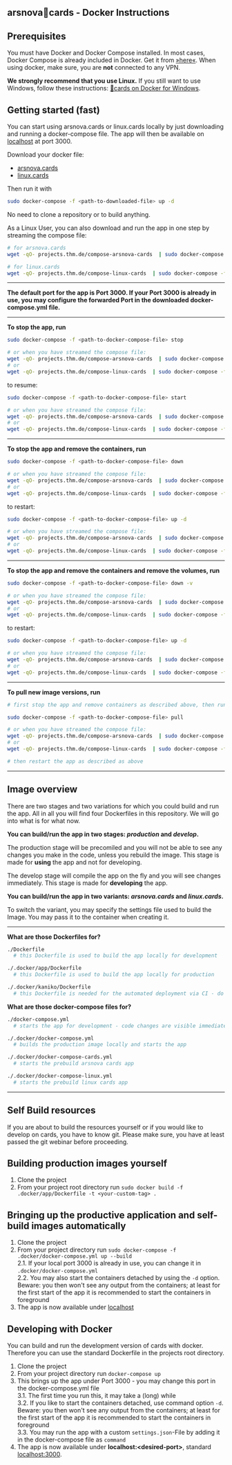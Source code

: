 arsnova🍅cards - Docker Instructions
---

## Prerequisites
You must have Docker and Docker Compose installed. In most cases, Docker Compose is already included in Docker. Get it from [»here«](https://docs.docker.com/install). When using docker, make sure, you are **not** connected to any VPN.

**We strongly recommend that you use Linux.** If you still want to use Windows, follow these instructions: [🍅cards on Docker for Windows](./docker_win_readme.md).

## Getting started (fast)
You can start using arsnova.cards or linux.cards locally by just downloading and running a docker-compose file. The app will then be available on [localhost](http://localhost:3000) at port 3000.

Download your docker file:
- [arsnova.cards](.docker/docker-compose-cards.yml)
- [linux.cards](.docker/docker-compose-linux.yml)

Then run it with
```bash
sudo docker-compose -f <path-to-downloaded-file> up -d
```

No need to clone a repository or to build anything.

As a Linux User, you can also download and run the app in one step by streaming the compose file:
```bash
# for arsnova.cards
wget -qO- projects.thm.de/compose-arsnova-cards  | sudo docker-compose -f - up -d

# for linux.cards
wget -qO- projects.thm.de/compose-linux-cards  | sudo docker-compose -f - up -d
```

---

**The default port for the app is Port 3000. If your Port 3000 is already in use, you may configure the forwarded Port in the downloaded docker-compose.yml file.**

---

**To stop the app, run**
```bash
sudo docker-compose -f <path-to-docker-compose-file> stop

# or when you have streamed the compose file:
wget -qO- projects.thm.de/compose-arsnova-cards  | sudo docker-compose -f - stop
# or
wget -qO- projects.thm.de/compose-linux-cards  | sudo docker-compose -f - stop
```
to resume:
```bash
sudo docker-compose -f <path-to-docker-compose-file> start

# or when you have streamed the compose file:
wget -qO- projects.thm.de/compose-arsnova-cards  | sudo docker-compose -f - start
# or
wget -qO- projects.thm.de/compose-linux-cards  | sudo docker-compose -f - start
```

---

**To stop the app and remove the containers, run**
```bash
sudo docker-compose -f <path-to-docker-compose-file> down

# or when you have streamed the compose file:
wget -qO- projects.thm.de/compose-arsnova-cards  | sudo docker-compose -f - down
# or
wget -qO- projects.thm.de/compose-linux-cards  | sudo docker-compose -f - down
```
to restart:
```bash
sudo docker-compose -f <path-to-docker-compose-file> up -d

# or when you have streamed the compose file:
wget -qO- projects.thm.de/compose-arsnova-cards  | sudo docker-compose -f - up -d
# or
wget -qO- projects.thm.de/compose-linux-cards  | sudo docker-compose -f - up -d
```

---

**To stop the app and remove the containers and remove the volumes, run**
```bash
sudo docker-compose -f <path-to-docker-compose-file> down -v

# or when you have streamed the compose file:
wget -qO- projects.thm.de/compose-arsnova-cards  | sudo docker-compose -f - down -v
# or
wget -qO- projects.thm.de/compose-linux-cards  | sudo docker-compose -f - down -v
```
to restart:
```bash
sudo docker-compose -f <path-to-docker-compose-file> up -d

# or when you have streamed the compose file:
wget -qO- projects.thm.de/compose-arsnova-cards  | sudo docker-compose -f - up -d
# or
wget -qO- projects.thm.de/compose-linux-cards  | sudo docker-compose -f - up -d
```

---

**To pull new image versions, run**
```bash
# first stop the app and remove containers as described above, then run

sudo docker-compose -f <path-to-docker-compose-file> pull

# or when you have streamed the compose file:
wget -qO- projects.thm.de/compose-arsnova-cards  | sudo docker-compose -f - pull
# or
wget -qO- projects.thm.de/compose-linux-cards  | sudo docker-compose -f - pull

# then restart the app as described as above
```

---

## Image overview
There are two stages and two variations for which you could build and run the app. All in all you will find four Dockerfiles in this repository. We will go into what is for what now.

**You can build/run the app in two stages: _production_ and _develop_.**

The production stage will be precomiled and you will not be able to see any changes you make in the code, unless you rebuild the image. This stage is made for **using** the app and not for developing.

The develop stage will compile the app on the fly and you will see changes immediately. This stage is made for **developing** the app.

**You can build/run the app in two variants: _arsnova.cards_ and _linux.cards_.**

To switch the variant, you may specify the settings file used to build the Image. You may pass it to the container when creating it.

---

**What are those Dockerfiles for?**
```bash
./Dockerfile
  # this Dockerfile is used to build the app locally for development

./.docker/app/Dockerfile
  # this Dockerfile is used to build the app locally for production

./.docker/kaniko/Dockerfile
  # this Dockerfile is needed for the automated deployment via CI - do not change it unless you know what you are doing
```

**What are those docker-compose files for?**
```bash
./docker-compose.yml
  # starts the app for development - code changes are visible immediately

./.docker/docker-compose.yml
  # builds the production image locally and starts the app

./.docker/docker-compose-cards.yml
  # starts the prebuild arsnova cards app

./.docker/docker-compose-linux.yml
  # starts the prebuild linux cards app
```

---

## Self Build resources
If you are about to build the resources yourself or if you would like to develop on cards, you have to know git. Please make sure, you have at least passed the git webinar before proceeding.

## Building production images yourself
1. Clone the project
2. From your project root directory run `sudo docker build -f .docker/app/Dockerfile -t <your-custom-tag> .`

## Bringing up the productive application and self-build images automatically
1. Clone the project
2. From your project directory run `sudo docker-compose -f .docker/docker-compose.yml up --build`\
  2.1. If your local port 3000 is already in use, you can change it in `.docker/docker-compose.yml`\
  2.2. You may also start the containers detached by using the `-d` option. Beware: you then won't see any output from the containers; at least for the first start of the app it is recommended to start the containers in foreground
3. The app is now available under [localhost](http://localhost:3000)

## Developing with Docker
You can build and run the development version of cards with docker. Therefore you can use the standard Dockerfile in the projects root directory.
1. Clone the project
2. From your project directory run `docker-compose up`
3. This brings up the app under Port 3000 - you may change this port in the docker-compose.yml file\
  3.1. The first time you run this, it may take a (long) while\
  3.2. If you like to start the containers detached, use command option `-d`. Beware: you then won't see any output from the containers; at least for the first start of the app it is recommended to start the containers in foreground\
  3.3. You may run the app with a custom `settings.json`-File by adding it in the docker-compose file as `command`
4. The app is now available under **localhost:\<desired-port\>**, standard [localhost:3000](http://localhost:3000).
